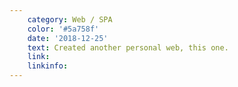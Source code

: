 ```yaml
---
    category: Web / SPA
    color: '#5a758f'
    date: '2018-12-25'
    text: Created another personal web, this one.
    link: 
    linkinfo:
---
```

